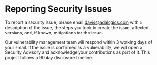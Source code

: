 # Reporting Security Issues

To report a security issue, please email
[david@adalogics.com](mailto:david@adalogics.com)
with a description of the issue, the steps you took to create the issue,
affected versions, and, if known, mitigations for the issue.

Our vulnerability management team will respond within 3 working days of your
email. If the issue is confirmed as a vulnerability, we will open a
Security Advisory and acknowledge your contributions as part of it. This project
follows a 90 day disclosure timeline.
